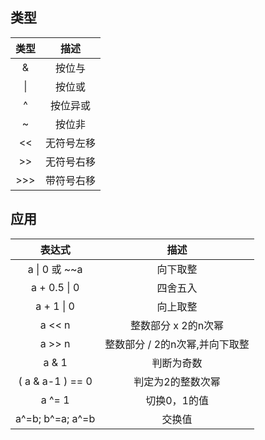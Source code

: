 ## 类型
| 类型  |    描述    |
| :---: | :--------: |
|   &   |   按位与   |
|  \|   |   按位或   |
|   ^   |  按位异或  |
|   ~   |   按位非   |
|  <<   | 无符号左移 |
|  >>   | 无符号右移 |
|  >>>  | 带符号右移 |

## 应用
|       表达式       |              描述              |
| :----------------: | :----------------------------: |
| a    \|   0 或 ~~a |            向下取整            |
| a + 0.5    \|   0  |            四舍五入            |
|  a + 1    \|   0   |            向上取整            |
|       a << n       |      整数部分 x 2的n次幂       |
|       a >> n       | 整数部分 / 2的n次幂,并向下取整 |
|       a & 1        |           判断为奇数           |
|  ( a & a-1 ) == 0  |       判定为2的整数次幂        |
|       a ^= 1       |          切换0，1的值          |
|  a^=b; b^=a; a^=b  |             交换值             |